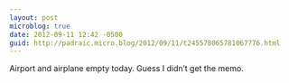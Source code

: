 ```yaml
---
layout: post
microblog: true
date: 2012-09-11 12:42 -0500
guid: http://padraic.micro.blog/2012/09/11/t245578065781067776.html
---
```

Airport and airplane empty today. Guess I didn’t get the memo.
